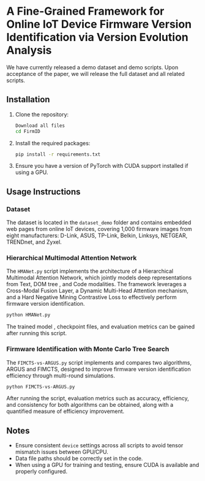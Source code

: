 # A Fine-Grained Framework for Online IoT Device Firmware Version Identification via Version Evolution Analysis

We have currently released a demo dataset and demo scripts. Upon acceptance of the paper, we will release the full dataset and all related scripts.

## Installation

1. Clone the repository:

    ```bash
    Download all files
    cd FirmID
    ```

2. Install the required packages:
    ```bash
    pip install -r requirements.txt
    ```

3. Ensure you have a version of PyTorch with CUDA support installed if using a GPU.

## Usage Instructions

### Dataset

The dataset is located in the `dataset_demo` folder and contains embedded web pages from online IoT devices, covering 1,000 firmware images from eight manufacturers: D-Link, ASUS, TP-Link, Belkin, Linksys, NETGEAR, TRENDnet, and Zyxel.

### Hierarchical Multimodal Attention Network

The `HMANet.py` script implements the architecture of a Hierarchical Multimodal Attention Network, which jointly models deep representations from Text, DOM tree , and Code modalities. The framework leverages a Cross-Modal Fusion Layer, a Dynamic Multi-Head Attention mechanism, and a Hard Negative Mining Contrastive Loss to effectively perform firmware version identification.

```bash
python HMANet.py
```
The trained model , checkpoint files, and evaluation metrics can be gained after running this script.

### Firmware Identification with Monte Carlo Tree Search

The `FIMCTS-vs-ARGUS.py` script implements and compares two algorithms, ARGUS and FIMCTS, designed to improve firmware version identification efficiency through multi-round simulations.

```bash
python FIMCTS-vs-ARGUS.py
```
After running the script, evaluation metrics such as accuracy, efficiency, and consistency for both algorithms can be obtained, along with a quantified measure of efficiency improvement.

## Notes

- Ensure consistent `device` settings across all scripts to avoid tensor mismatch issues between GPU/CPU.
- Data file paths should be correctly set in the code.
- When using a GPU for training and testing, ensure CUDA is available and properly configured.
